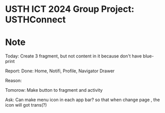 USTH ICT 2024 Group Project: USTHConnect
=====================================================

Note
=======================
Today: Create 3 fragment, but not content in it because don't have blue-print

Report: Done: Home, Notifi, Profile, Navigator Drawer

Reason: 

Tomorow: Make button to fragment and activity

Ask: Can make menu icon in each app bar? so that when change page , the icon will got trans(?)
